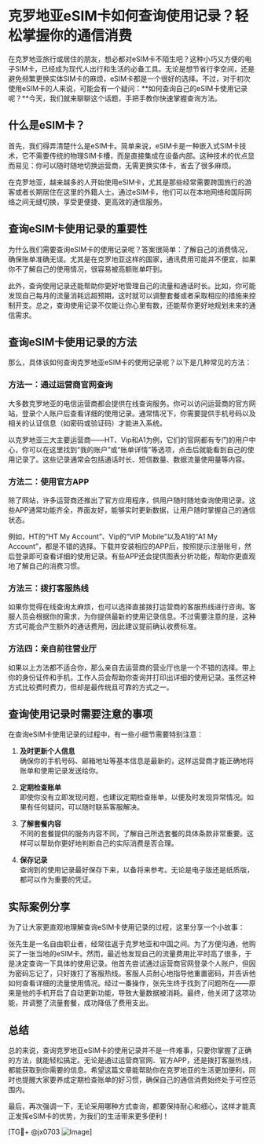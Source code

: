 # 克罗地亚eSIM卡如何查询使用记录？轻松掌握你的通信消费

在克罗地亚旅行或居住的朋友，想必都对eSIM卡不陌生吧？这种小巧又方便的电子SIM卡，已经成为现代人出行和生活的必备工具。无论是想节省行李空间，还是避免频繁更换实体SIM卡的麻烦，eSIM卡都是一个很好的选择。不过，对于初次使用eSIM卡的人来说，可能会有一个疑问：**如何查询自己的eSIM卡使用记录呢？**今天，我们就来聊聊这个话题，手把手教你快速掌握查询方法。

## 什么是eSIM卡？

首先，我们得弄清楚什么是eSIM卡。简单来说，eSIM卡是一种嵌入式SIM卡技术，它不需要传统的物理SIM卡槽，而是直接集成在设备内部。这种技术的优点显而易见：你可以随时随地切换运营商，无需更换实体卡，省去了很多麻烦。

在克罗地亚，越来越多的人开始使用eSIM卡，尤其是那些经常需要跨国旅行的游客或者长期居住在这里的外籍人士。通过eSIM卡，他们可以在本地网络和国际网络之间无缝切换，享受更便捷、更高效的通信服务。

## 查询eSIM卡使用记录的重要性

为什么我们需要查询eSIM卡的使用记录呢？答案很简单：了解自己的消费情况，确保账单准确无误。尤其是在克罗地亚这样的国家，通讯费用可能并不便宜，如果你不了解自己的使用情况，很容易被高额账单吓到。

此外，查询使用记录还能帮助你更好地管理自己的流量和通话时长。比如，你可能发现自己每月的流量消耗远超预期，这时就可以调整套餐或者采取相应的措施来控制开支。总之，查询使用记录不仅能让你心里有数，还能帮你更好地规划未来的通信需求。

## 查询eSIM卡使用记录的方法

那么，具体该如何查询克罗地亚eSIM卡的使用记录呢？以下是几种常见的方法：

### 方法一：通过运营商官网查询

大多数克罗地亚的电信运营商都会提供在线查询服务。你可以访问运营商的官方网站，登录个人账户后查看详细的使用记录。通常情况下，你需要提供手机号码以及相关的认证信息（如密码或验证码）才能进入系统。

以克罗地亚三大主要运营商——HT、Vip和A1为例，它们的官网都有专门的用户中心，你可以在这里找到“我的账户”或“账单详情”等选项，点击后就能看到自己的使用记录了。这些记录通常会包括通话时长、短信数量、数据流量使用量等内容。

### 方法二：使用官方APP

除了网站，许多运营商还推出了官方应用程序，供用户随时随地查询使用记录。这些APP通常功能齐全，界面友好，能够实时更新数据，让用户随时掌握自己的通信状态。

例如，HT的“HT My Account”、Vip的“VIP Mobile”以及A1的“A1 My Account”，都是不错的选择。下载并安装相应的APP后，按照提示注册账号，然后登录即可查看详细的使用记录。有些APP还会提供图表分析功能，帮助你更直观地了解自己的消费习惯。

### 方法三：拨打客服热线

如果你觉得在线查询太麻烦，也可以选择直接拨打运营商的客服热线进行咨询。客服人员会根据你的需求，为你提供最新的使用记录信息。不过需要注意的是，这种方式可能会产生额外的通话费用，因此建议提前确认收费标准。

### 方法四：亲自前往营业厅

如果以上方法都不适合你，那么亲自去运营商的营业厅也是一个不错的选择。带上你的身份证件和手机，工作人员会帮助你查询并打印出详细的使用记录。虽然这种方式比较费时费力，但却是最传统且可靠的方式之一。

## 查询使用记录时需要注意的事项

在查询eSIM卡使用记录的过程中，有一些小细节需要特别注意：

1. **及时更新个人信息**  
   确保你的手机号码、邮箱地址等基本信息是最新的，这样运营商才能正确地将账单和使用记录发送给你。

2. **定期检查账单**  
   即使你没有立即发现问题，也建议定期检查账单，以便及时发现异常情况。如果有任何疑问，可以随时联系客服解决。

3. **了解套餐内容**  
   不同的套餐提供的服务内容不同，了解自己所选套餐的具体条款非常重要。这样可以帮助你更好地判断自己的实际消费是否合理。

4. **保存记录**  
   查询到的使用记录最好保存下来，以备将来参考。无论是电子版还是纸质版，都可以作为重要的凭证。

## 实际案例分享

为了让大家更直观地理解查询eSIM卡使用记录的过程，这里分享一个小故事：

张先生是一名自由职业者，经常往返于克罗地亚和中国之间。为了方便沟通，他购买了一张当地的eSIM卡。然而，最近他发现自己的流量费用比平时高了很多，于是决定查询一下具体的使用记录。他首先尝试通过运营商官网登录个人账户，但因为密码忘记了，只好拨打了客服热线。客服人员耐心地指导他重置密码，并告诉他如何查看详细的流量使用情况。经过一番操作，张先生终于找到了问题所在——原来是他的手机开启了自动更新功能，导致大量数据被消耗。最终，他关闭了这项功能，并调整了流量套餐，成功降低了费用支出。

## 总结

总的来说，查询克罗地亚eSIM卡的使用记录并不是一件难事，只要你掌握了正确的方法，就能轻松搞定。无论是通过运营商官网、官方APP，还是拨打客服热线，都能获取到你需要的信息。希望这篇文章能帮助你在克罗地亚的生活更加便利，同时也提醒大家要养成定期检查账单的好习惯，确保自己的通信消费始终处于可控范围内。

最后，再次强调一下，无论采用哪种方式查询，都要保持耐心和细心，这样才能真正发挥eSIM卡的优势，为我们的生活带来更多便利！

[TG💪+ @jx0703 ![Image](https://github.com/user-attachments/assets/dbca1d08-cadb-493c-b0ec-ad6f7a83f270)]